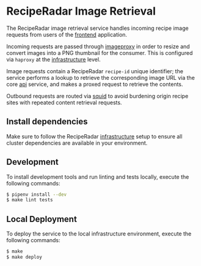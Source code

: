 # RecipeRadar Image Retrieval

The RecipeRadar image retrieval service handles incoming recipe image requests from users of the [frontend](https://www.github.com/openculinary/frontend) application.

Incoming requests are passed through [imageproxy](https://willnorris.com/go/imageproxy) in order to resize and convert images into a PNG thumbnail for the consumer.  This is configured via `haproxy` at the [infrastructure](https://www.github.com/openculinary/infrastructure) level.

Image requests contain a RecipeRadar `recipe-id` unique identifier; the service performs a lookup to retrieve the corresponding image URL via the core [api](https://www.github.com/openculinary/api) service, and makes a proxed request to retrieve the contents.

Outbound requests are routed via [squid](https://www.squid-cache.org) to avoid burdening origin recipe sites with repeated content retrieval requests.

## Install dependencies

Make sure to follow the RecipeRadar [infrastructure](https://www.github.com/openculinary/infrastructure) setup to ensure all cluster dependencies are available in your environment.

## Development

To install development tools and run linting and tests locally, execute the following commands:

```sh
$ pipenv install --dev
$ make lint tests
```

## Local Deployment

To deploy the service to the local infrastructure environment, execute the following commands:

```sh
$ make
$ make deploy
```
